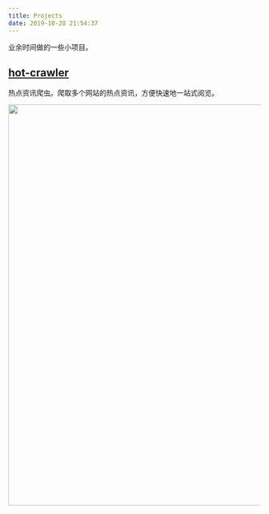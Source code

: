 ```yaml
---
title: Projects
date: 2019-10-28 21:54:37
---
```


业余时间做的一些小项目。

## [hot-crawler](https://github.com/tagnja/hot-crawler)

热点资讯爬虫。爬取多个网站的热点资讯，方便快速地一站式阅览。

<img src="https://github.com/tagnja/hot-crawler/raw/master/documents/hotcrawler-homepage-v2-pc.png" width="800px;">
